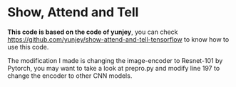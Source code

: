 # Show, Attend and Tell 
<b> This code is based on the code of yunjey</b>, you can check https://github.com/yunjey/show-attend-and-tell-tensorflow to know how to use this code.

The modification I made is changing the image-encoder to Resnet-101 by Pytorch, you may want to take a look at prepro.py and modify line 197 to change the encoder to other CNN models.
